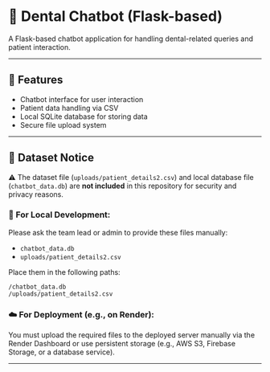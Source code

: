 # 🦷 Dental Chatbot (Flask-based)

A Flask-based chatbot application for handling dental-related queries and patient interaction.

---

## 🚀 Features

- Chatbot interface for user interaction
- Patient data handling via CSV
- Local SQLite database for storing data
- Secure file upload system

---

## 📁 Dataset Notice

⚠️ The dataset file (`uploads/patient_details2.csv`) and local database file (`chatbot_data.db`) are **not included** in this repository for security and privacy reasons.

### 🔧 For Local Development:
Please ask the team lead or admin to provide these files manually:
- `chatbot_data.db`
- `uploads/patient_details2.csv`

Place them in the following paths:
```
/chatbot_data.db  
/uploads/patient_details2.csv
```

### ☁️ For Deployment (e.g., on Render):
You must upload the required files to the deployed server manually via the Render Dashboard or use persistent storage (e.g., AWS S3, Firebase Storage, or a database service).

---
